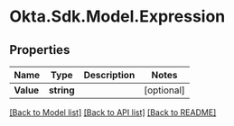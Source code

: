 # Okta.Sdk.Model.Expression

## Properties

Name | Type | Description | Notes
------------ | ------------- | ------------- | -------------
**Value** | **string** |  | [optional] 

[[Back to Model list]](../README.md#documentation-for-models) [[Back to API list]](../README.md#documentation-for-api-endpoints) [[Back to README]](../README.md)

